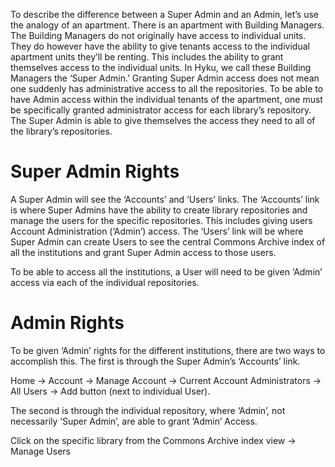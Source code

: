 To describe the difference between a Super Admin and an Admin, let’s use the analogy of an apartment. There is an apartment with Building Managers. The Building Managers do not originally have access to individual units. They do however have the ability to give tenants access to the individual apartment units they’ll be renting. This includes the ability to grant themselves access to the individual units. In Hyku, we call these Building Managers the ‘Super Admin.’ Granting Super Admin access does not mean one suddenly has administrative access to all the repositories. To be able to have Admin access within the individual tenants of the apartment, one must be specifically granted administrator access for each library’s repository. The Super Admin is able to give themselves the access they need to all of the library’s repositories. 

# Super Admin Rights 

A Super Admin will see the ‘Accounts’ and ‘Users’ links. The ‘Accounts’ link is where Super Admins have the ability to create library repositories and manage the users for the specific repositories. This includes giving users Account Administration (‘Admin’) access.  The ‘Users’ link will be where Super Admin can create Users to see the central Commons Archive index of all the institutions and grant Super Admin access to those users. 

To be able to access all the institutions, a User will need to be given ‘Admin’ access via each of the individual repositories.  

# Admin Rights 

To be given ‘Admin’ rights for the different institutions, there are two ways to accomplish this. The first is through the Super Admin’s ‘Accounts’ link. 

Home → Account → Manage Account → Current Account Administrators → All Users → Add button (next to individual User). 

The second is through the individual repository, where ‘Admin’, not necessarily ‘Super Admin’, are able to grant ‘Admin’ Access. 

Click on the specific library from the Commons Archive index view → Manage Users 
